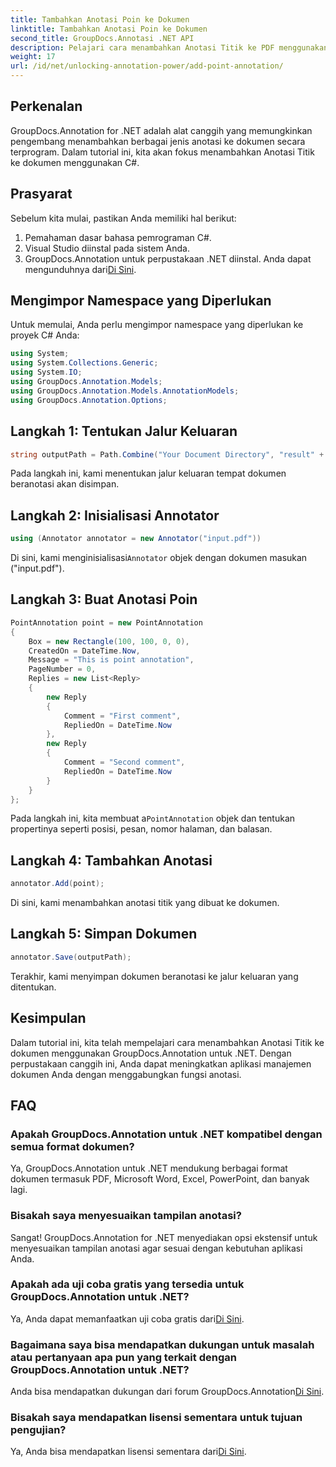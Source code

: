 ```yaml
---
title: Tambahkan Anotasi Poin ke Dokumen
linktitle: Tambahkan Anotasi Poin ke Dokumen
second_title: GroupDocs.Annotasi .NET API
description: Pelajari cara menambahkan Anotasi Titik ke PDF menggunakan GroupDocs.Annotation untuk .NET. Panduan langkah demi langkah untuk integrasi yang lancar.
weight: 17
url: /id/net/unlocking-annotation-power/add-point-annotation/
---
```

## Perkenalan
GroupDocs.Annotation for .NET adalah alat canggih yang memungkinkan pengembang menambahkan berbagai jenis anotasi ke dokumen secara terprogram. Dalam tutorial ini, kita akan fokus menambahkan Anotasi Titik ke dokumen menggunakan C#.
## Prasyarat
Sebelum kita mulai, pastikan Anda memiliki hal berikut:
1. Pemahaman dasar bahasa pemrograman C#.
2. Visual Studio diinstal pada sistem Anda.
3.  GroupDocs.Annotation untuk perpustakaan .NET diinstal. Anda dapat mengunduhnya dari[Di Sini](https://releases.groupdocs.com/annotation/net/).

## Mengimpor Namespace yang Diperlukan
Untuk memulai, Anda perlu mengimpor namespace yang diperlukan ke proyek C# Anda:
```csharp
using System;
using System.Collections.Generic;
using System.IO;
using GroupDocs.Annotation.Models;
using GroupDocs.Annotation.Models.AnnotationModels;
using GroupDocs.Annotation.Options;
```
## Langkah 1: Tentukan Jalur Keluaran
```csharp
string outputPath = Path.Combine("Your Document Directory", "result" + Path.GetExtension("input.pdf"));
```
Pada langkah ini, kami menentukan jalur keluaran tempat dokumen beranotasi akan disimpan.
## Langkah 2: Inisialisasi Annotator
```csharp
using (Annotator annotator = new Annotator("input.pdf"))
```
 Di sini, kami menginisialisasi`Annotator` objek dengan dokumen masukan ("input.pdf").
## Langkah 3: Buat Anotasi Poin
```csharp
PointAnnotation point = new PointAnnotation
{
    Box = new Rectangle(100, 100, 0, 0),
    CreatedOn = DateTime.Now,
    Message = "This is point annotation",
    PageNumber = 0,
    Replies = new List<Reply>
    {
        new Reply
        {
            Comment = "First comment",
            RepliedOn = DateTime.Now
        },
        new Reply
        {
            Comment = "Second comment",
            RepliedOn = DateTime.Now
        }
    }
};
```
 Pada langkah ini, kita membuat a`PointAnnotation` objek dan tentukan propertinya seperti posisi, pesan, nomor halaman, dan balasan.
## Langkah 4: Tambahkan Anotasi
```csharp
annotator.Add(point);
```
Di sini, kami menambahkan anotasi titik yang dibuat ke dokumen.
## Langkah 5: Simpan Dokumen
```csharp
annotator.Save(outputPath);
```
Terakhir, kami menyimpan dokumen beranotasi ke jalur keluaran yang ditentukan.

## Kesimpulan
Dalam tutorial ini, kita telah mempelajari cara menambahkan Anotasi Titik ke dokumen menggunakan GroupDocs.Annotation untuk .NET. Dengan perpustakaan canggih ini, Anda dapat meningkatkan aplikasi manajemen dokumen Anda dengan menggabungkan fungsi anotasi.
## FAQ
### Apakah GroupDocs.Annotation untuk .NET kompatibel dengan semua format dokumen?
Ya, GroupDocs.Annotation untuk .NET mendukung berbagai format dokumen termasuk PDF, Microsoft Word, Excel, PowerPoint, dan banyak lagi.
### Bisakah saya menyesuaikan tampilan anotasi?
Sangat! GroupDocs.Annotation for .NET menyediakan opsi ekstensif untuk menyesuaikan tampilan anotasi agar sesuai dengan kebutuhan aplikasi Anda.
### Apakah ada uji coba gratis yang tersedia untuk GroupDocs.Annotation untuk .NET?
 Ya, Anda dapat memanfaatkan uji coba gratis dari[Di Sini](https://releases.groupdocs.com/).
### Bagaimana saya bisa mendapatkan dukungan untuk masalah atau pertanyaan apa pun yang terkait dengan GroupDocs.Annotation untuk .NET?
 Anda bisa mendapatkan dukungan dari forum GroupDocs.Annotation[Di Sini](https://forum.groupdocs.com/c/annotation/10).
### Bisakah saya mendapatkan lisensi sementara untuk tujuan pengujian?
 Ya, Anda bisa mendapatkan lisensi sementara dari[Di Sini](https://purchase.groupdocs.com/temporary-license/).